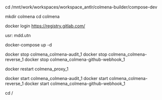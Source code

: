 cd /mnt/work/workspaces/workspace_antlr/colmena-builder/compose-dev

mkdir colmena
cd colmena

docker login  https://registry.gitlab.com/

usr: mdd.utn

docker-compose up -d

docker stop colmena_colmena-audit_1
docker stop colmena_colmena-reverse_1
docker stop colmena_colmena-github-webhook_1

docker restart colmena_proxy_1


docker start colmena_colmena-audit_1
docker start colmena_colmena-reverse_1
docker start colmena_colmena-github-webhook_1

cd /